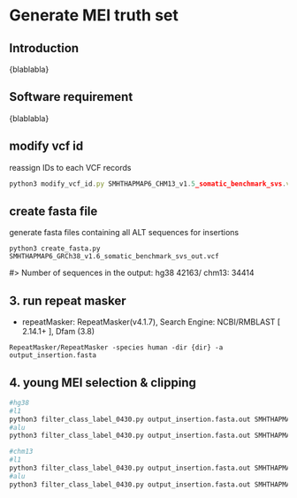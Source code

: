 # Generate MEI truth set 
## Introduction
{blablabla}
## Software requirement
{blablabla}
## modify vcf id

reassign IDs to each VCF records

```jsx
python3 modify_vcf_id.py SMHTHAPMAP6_CHM13_v1.5_somatic_benchmark_svs.vcf SMHTHAPMAP6_CHM13_v1.6_somatic_benchmark_svs_out.vcf
```

    

## create fasta file

generate fasta files containing all ALT sequences for insertions

```
python3 create_fasta.py SMHTHAPMAP6_GRCh38_v1.6_somatic_benchmark_svs_out.vcf
```
#> Number of sequences in the output: 
hg38 42163/ 
chm13: 34414


## 3. run repeat masker

- repeatMasker: RepeatMasker(v4.1.7), Search Engine: NCBI/RMBLAST [ 2.14.1+ ], Dfam (3.8)

```
RepeatMasker/RepeatMasker -species human -dir {dir} -a output_insertion.fasta

```


## 4. young MEI selection & clipping

```bash
#hg38
#l1 
python3 filter_class_label_0430.py output_insertion.fasta.out SMHTHAPMAP6_GRCh38_v1.6_somatic_benchmark_svs_out.vcf output_insertion_young_l1.out SMHTHAPMAP6_GRCh38_v1.6_somatic_benchmark_mei_l1.vcf l1
#alu 
python3 filter_class_label_0430.py output_insertion.fasta.out SMHTHAPMAP6_GRCh38_v1.6_somatic_benchmark_svs_out.vcf output_insertion_young_alu.out SMHTHAPMAP6_GRCh38_v1.6_somatic_benchmark_mei_alu.vcf alu

#chm13 
#l1 
python3 filter_class_label_0430.py output_insertion.fasta.out SMHTHAPMAP6_CHM13_v1.6_somatic_benchmark_svs_out.vcf output_insertion_young_l1.out SMHTHAPMAP6_CHM13_v1.6_somatic_benchmark_mei_l1.vcf l1
#alu 
python3 filter_class_label_0430.py output_insertion.fasta.out SMHTHAPMAP6_CHM13_v1.6_somatic_benchmark_svs_out.vcf output_insertion_young_alu.out SMHTHAPMAP6_CHM13_v1.6_somatic_benchmark_mei_alu.vcf alu

```
